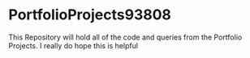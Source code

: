 # PortfolioProjects93808
This Repository will hold all of the code and queries from the Portfolio Projects.
I really do hope this is helpful
